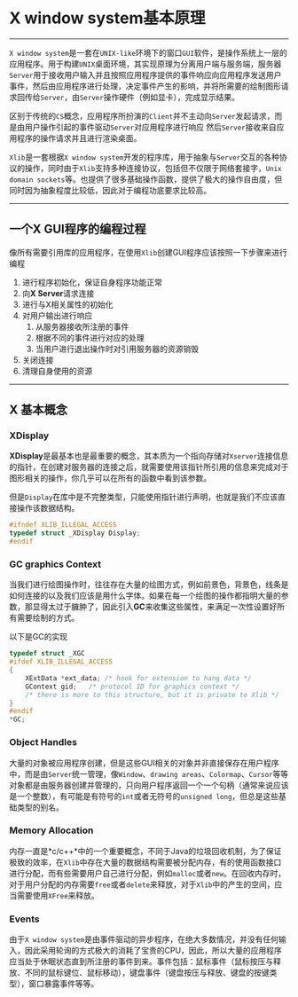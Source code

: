 # X window system基本原理

---

`X window system`是一套在`UNIX-like`环境下的窗口`GUI`软件，是操作系统上一层的应用程序。用于构建`UNIX`桌面环境，其实现原理为分离用户端与服务端，服务器`Server`用于接收用户输入并且按照应用程序提供的事件响应向应用程序发送用户事件，然后由应用程序进行处理，决定事件产生的影响，并将所需要的绘制图形请求回传给`Server`，由`Server`操作硬件（例如显卡），完成显示结果。

区别于传统的`CS`概念，应用程序所扮演的`Client`并不主动向`Server`发起请求，而是由用户操作引起的事件驱动`Server`对应用程序进行响应
然后`Server`接收来自应用程序的操作请求并且进行渲染桌面。

`Xlib`是一套根据`X window system`开发的程序库，用于抽象与`Server`交互的各种协议的操作，同时由于`Xlib`支持多种连接协议，包括但不仅限于网络套接字，`Unix domain sockets`等。也提供了很多基础操作函数，提供了极大的操作自由度，但同时因为抽象程度比较低，因此对于编程功底要求比较高。

---

## 一个X GUI程序的编程过程

像所有需要引用库的应用程序，在使用`Xlib`创建GUI程序应该按照一下步骤来进行编程

1. 进行程序初始化，保证自身程序功能正常
2. 向**X Server**请求连接
3. 进行与X相关属性的初始化
4. 对用户输出进行响应
    1. 从服务器接收所注册的事件
    2. 根据不同的事件进行对应的处理
    3. 当用户进行退出操作时对引用服务器的资源销毁
5. 关闭连接
6. 清理自身使用的资源

---

## X 基本概念

### XDisplay

**XDisplay**是最基本也是最重要的概念，其本质为一个指向存储对`Xserver`连接信息的指针，在创建对服务器的连接之后，就需要使用该指针所引用的信息来完成对于图形相关的操作，你几乎可以在所有的函数中看到该参数。

但是`Display`在库中是不完整类型，只能使用指针进行声明，也就是我们不应该直接操作该数据结构。

```cpp
#ifndef XLIB_ILLEGAL_ACCESS
typedef struct _XDisplay Display;
#endif
```

### GC graphics Context

当我们进行绘图操作时，往往存在大量的绘图方式，例如前景色，背景色，线条是如何连接的以及我们应该是用什么字体。如果在每一个绘图的操作都指明大量的参数，那显得太过于臃肿了，因此引入**GC**来收集这些属性，来满足一次性设置好所有需要绘制的方式。

以下是GC的实现

```cpp
typedef struct _XGC
#ifdef XLIB_ILLEGAL_ACCESS
{
    XExtData *ext_data;	/* hook for extension to hang data */
    GContext gid;	/* protocol ID for graphics context */
    /* there is more to this structure, but it is private to Xlib */
}
#endif
*GC;
```

### Object Handles

大量的对象被应用程序创建，但是这些GUI相关的对象并非直接保存在用户程序中，而是由`Server`统一管理，像`Window`、`drawing areas`、`Colormap`、`Cursor`等等对象都是由服务器创建并管理的，只向用户程序返回一个一个句柄（通常来说应该是一个整数），有可能是有符号的`int`或者无符号的`unsigned long`，但总是这些基础类型的别名。

### Memory Allocation

内存一直是*c/c++*中的一个重要概念，不同于Java的垃圾回收机制，为了保证极致的效率，在`Xlib`中存在大量的数据结构需要被分配内存，有的使用函数接口进行分配，而有些需要用户自己进行分配，例如`malloc`或者`new`。在回收内存时，对于用户分配的内存需要`free`或者`delete`来释放，对于`Xlib`中的产生的空间，应当需要使用`XFree`来释放。

### Events

由于`X window system`是由事件驱动的异步程序，在绝大多数情况，并没有任何输入，因此采用轮询的方式极大的消耗了宝贵的CPU，因此，所以大量的应用程序应当处于休眠状态直到所注册的事件到来。事件包括：鼠标事件（鼠标按压与释放、不同的鼠标键位、鼠标移动），键盘事件（键盘按压与释放、键盘的按键类型），窗口暴露事件等等。